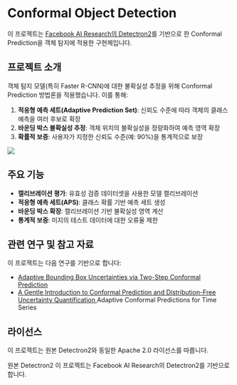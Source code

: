 # Conformal Object Detection

이 프로젝트는 [Facebook AI Research의 Detectron2](https://github.com/facebookresearch/detectron2)를 기반으로 한 Conformal Prediction을 객체 탐지에 적용한 구현체입니다.

## 프로젝트 소개

객체 탐지 모델(특히 Faster R-CNN)에 대한 불확실성 추정을 위해 Conformal Prediction 방법론을 적용했습니다. 이를 통해:

1. **적응형 예측 세트(Adaptive Prediction Set)**: 신뢰도 수준에 따라 객체의 클래스 예측을 여러 후보로 확장
2. **바운딩 박스 불확실성 추정**: 객체 위치의 불확실성을 정량화하여 예측 영역 확장
3. **확률적 보증**: 사용자가 지정한 신뢰도 수준(예: 90%)을 통계적으로 보장

<img src = "/home/RCNN/detectron2/output_conformal.jpg">

## 주요 기능

- **캘리브레이션 평가**: 유효성 검증 데이터셋을 사용한 모델 캘리브레이션
- **적응형 예측 세트(APS)**: 클래스 확률 기반 예측 세트 생성
- **바운딩 박스 확장**: 캘리브레이션 기반 불확실성 영역 계산
- **통계적 보증**: 미지의 테스트 데이터에 대한 오류율 제한

## 관련 연구 및 참고 자료
이 프로젝트는 다음 연구를 기반으로 합니다:
 - [Adaptive Bounding Box Uncertainties via Two-Step Conformal Prediction
](https://eccv2024.ecva.net/media/eccv-2024/Slides/139.pdf)
 - [A Gentle Introduction to Conformal Prediction and Distribution-Free Uncertainty Quantification
](https://arxiv.org/abs/2107.07511)
Adaptive Conformal Predictions for Time Series

## 라이선스
이 프로젝트는 원본 Detectron2와 동일한 Apache 2.0 라이선스를 따릅니다.

원본 Detectron2
이 프로젝트는 Facebook AI Research의 Detectron2를 기반으로 합니다.

